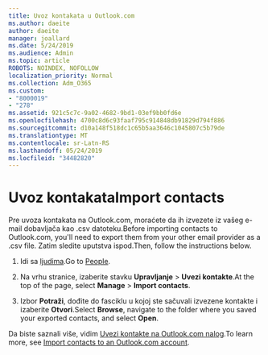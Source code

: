 ```yaml
---
title: Uvoz kontakata u Outlook.com
ms.author: daeite
author: daeite
manager: joallard
ms.date: 5/24/2019
ms.audience: Admin
ms.topic: article
ROBOTS: NOINDEX, NOFOLLOW
localization_priority: Normal
ms.collection: Adm_O365
ms.custom:
- "8000019"
- "278"
ms.assetid: 921c5c7c-9a02-4682-9bd1-03ef9bb0fd6e
ms.openlocfilehash: 4700c8d6c93faaf795c914848db91829d794f886
ms.sourcegitcommit: d10a148f518dc1c65b5aa3646c1045807c5b79de
ms.translationtype: MT
ms.contentlocale: sr-Latn-RS
ms.lasthandoff: 05/24/2019
ms.locfileid: "34482820"
---
```

# <a name="import-contacts"></a><span data-ttu-id="5b10f-102">Uvoz kontakata</span><span class="sxs-lookup"><span data-stu-id="5b10f-102">Import contacts</span></span>

<span data-ttu-id="5b10f-103">Pre uvoza kontakata na Outlook.com, moraćete da ih izvezete iz vašeg e-mail dobavljača kao .csv datoteku.</span><span class="sxs-lookup"><span data-stu-id="5b10f-103">Before importing contacts to Outlook.com, you'll need to export them from your other email provider as a .csv file.</span></span> <span data-ttu-id="5b10f-104">Zatim sledite uputstva ispod.</span><span class="sxs-lookup"><span data-stu-id="5b10f-104">Then, follow the instructions below.</span></span>
  
1. <span data-ttu-id="5b10f-105">Idi sa [ljudima](https://outlook.live.com/people/).</span><span class="sxs-lookup"><span data-stu-id="5b10f-105">Go to [People](https://outlook.live.com/people/).</span></span>

2. <span data-ttu-id="5b10f-106">Na vrhu stranice, izaberite stavku **Upravljanje** \> **Uvezi kontakte**.</span><span class="sxs-lookup"><span data-stu-id="5b10f-106">At the top of the page, select **Manage** \> **Import contacts**.</span></span>

3. <span data-ttu-id="5b10f-107">Izbor **Potraži**, dođite do fasciklu u kojoj ste sačuvali izvezene kontakte i izaberite **Otvori**.</span><span class="sxs-lookup"><span data-stu-id="5b10f-107">Select **Browse**, navigate to the folder where you saved your exported contacts, and select **Open**.</span></span>

<span data-ttu-id="5b10f-108">Da biste saznali više, vidim [Uvezi kontakte na Outlook.com nalog](https://go.microsoft.com/fwlink/p/?linkid=873136).</span><span class="sxs-lookup"><span data-stu-id="5b10f-108">To learn more, see [Import contacts to an Outlook.com account](https://go.microsoft.com/fwlink/p/?linkid=873136).</span></span>